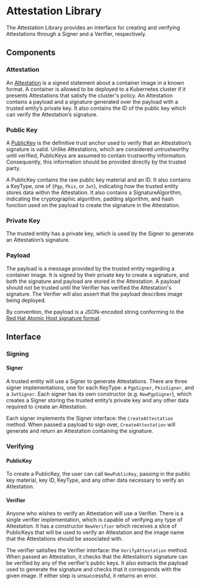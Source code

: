 # Attestation Library

The Attestation Library provides an interface for creating and verifying Attestations through a Signer and a Verifier, respectively.

## Components

### Attestation

An [Attestation](https://github.com/grafeas/kritis/blob/master/pkg/attestlib/attestation.go#L25) is a signed statement about a container image in a known format. A container is allowed to be deployed to a Kubernetes cluster if it presents Attestations that satisfy the cluster's policy. An Attestation contains a payload and a signature generated over the payload with a trusted entity’s private key. It also contains the ID of the public key which can verify the Attestation’s signature.

### Public Key
A [PublicKey](https://github.com/grafeas/kritis/blob/master/pkg/attestlib/public_key.go#L29) is the definitive trust anchor used to verify that an Attestation’s signature is valid. Unlike Attestations, which are considered untrustworthy until verified, PublicKeys are assumed to contain trustworthy information. Consequently, this information should be provided directly by the trusted party.

A PublicKey contains the raw public key material and an ID. It also contains a KeyType, one of {`Pgp`, `Pkix`, or `Jwt`}, indicating how the trusted entity stores data within the Attestation. It also contains a SignatureAlgorithm, indicating the cryptographic algorithm, padding algorithm, and hash function used on the payload to create the signature in the Attestation.

### Private Key
The trusted entity has a private key, which is used by the Signer to generate an Attestation’s signature.

### Payload
The payload is a message provided by the trusted entity regarding a container image. It is signed by their private key to create a signature, and both the signature and payload are stored in the Attestation. A payload should not be trusted until the Verifier has verified the Attestation's signature. The Verifier will also assert that the payload describes image being deployed.

By convention, the payload is a JSON-encoded string conforming to the [Red Hat Atomic Host signature format](https://github.com/aweiteka/image/blob/e5a20d98fe698732df2b142846d007b45873627f/docs/signature.md).

## Interface

### Signing

#### Signer
A trusted entity will use a Signer to generate Attestations. There are three signer implementations, one for each KeyType: a `PgpSigner`, `PkixSigner`, and a `JwtSigner`. Each signer has its own constructor (e.g. `NewPgpSigner`), which creates a Signer storing the trusted entity’s private key and any other data required to create an Attestation.

Each signer implements the Signer interface: the `CreateAttestation` method. When passed a payload to sign over, `CreateAttestation` will generate and return an Attestation containing the signature.

### Verifying

#### PublicKey
To create a PublicKey, the user can call `NewPublicKey`, passing in the public key material, key ID, KeyType, and any other data necessary to verify an Attestation.

#### Verifier
Anyone who wishes to verify an Attestation will use a Verifier. There is a single verifier implementation, which is capable of verifying any type of Attestation. It has a constructor `NewVerifier` which receives a slice of PublicKeys that will be used to verify an Attestation and the image name that the Attestations should be associated with.

The verifier satisfies the Verifier interface: the `VerifyAttestation` method. When passed an Attestation, it checks that the Attestation’s signature can be verified by any of the verifier’s public keys. It also extracts the payload used to generate the signature and checks that it corresponds with the given image. If either step is unsuccessful, it returns an error.